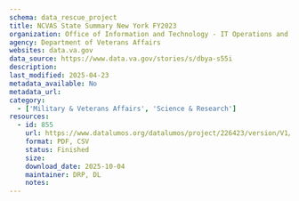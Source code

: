 ```yaml
---
schema: data_rescue_project 
title: NCVAS State Summary New York FY2023
organization: Office of Information and Technology - IT Operations and Services (ITOPS)
agency: Department of Veterans Affairs
websites: data.va.gov
data_source: https://www.data.va.gov/stories/s/dbya-s55i
description: 
last_modified: 2025-04-23
metadata_available: No
metadata_url: 
category:
  - ['Military & Veterans Affairs', 'Science & Research'] 
resources:
  - id: 855
    url: https://www.datalumos.org/datalumos/project/226423/version/V1/view
    format: PDF, CSV
    status: Finished
    size: 
    download_date: 2025-10-04
    maintainer: DRP, DL
    notes: 
---
```

